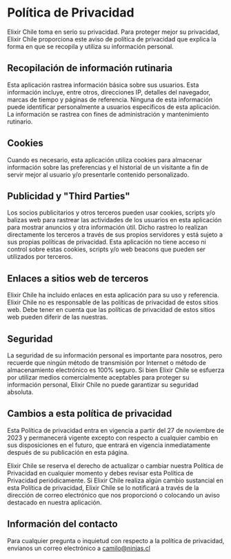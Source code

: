 # Política de Privacidad

Elixir Chile toma en serio su privacidad. Para proteger mejor su privacidad, Elixir Chile proporciona este aviso de política de privacidad que explica la forma en que se recopila y utiliza su información personal.

## Recopilación de información rutinaria

Esta aplicación rastrea información básica sobre sus usuarios. Esta información incluye, entre otros, direcciones IP, detalles del navegador, marcas de tiempo y páginas de referencia. Ninguna de esta información puede identificar personalmente a usuarios específicos de esta aplicación. La información se rastrea con fines de administración y mantenimiento rutinario.

## Cookies

Cuando es necesario, esta aplicación utiliza cookies para almacenar información sobre las preferencias y el historial de un visitante a fin de servir mejor al usuario y/o presentarle contenido personalizado.

## Publicidad y "Third Parties"

Los socios publicitarios y otros terceros pueden usar cookies, scripts y/o balizas web para rastrear las actividades de los usuarios en esta aplicación para mostrar anuncios y otra información útil. Dicho rastreo lo realizan directamente los terceros a través de sus propios servidores y está sujeto a sus propias políticas de privacidad. Esta aplicación no tiene acceso ni control sobre estas cookies, scripts y/o web beacons que pueden ser utilizados por terceros.

## Enlaces a sitios web de terceros

Elixir Chile ha incluido enlaces en esta aplicación para su uso y referencia. Elixir Chile no es responsable de las políticas de privacidad de estos sitios web. Debe tener en cuenta que las políticas de privacidad de estos sitios web pueden diferir de las nuestras.

## Seguridad

La seguridad de su información personal es importante para nosotros, pero recuerde que ningún método de transmisión por Internet o método de almacenamiento electrónico es 100% seguro. Si bien Elixir Chile se esfuerza por utilizar medios comercialmente aceptables para proteger su información personal, Elixir Chile no puede garantizar su seguridad absoluta.

## Cambios a esta política de privacidad

Esta Política de privacidad entra en vigencia a partir del 27 de noviembre de 2023 y permanecerá vigente excepto con respecto a cualquier cambio en sus disposiciones en el futuro, que entrará en vigencia inmediatamente después de su publicación en esta página.

Elixir Chile se reserva el derecho de actualizar o cambiar nuestra Política de Privacidad en cualquier momento y debes revisar esta Política de Privacidad periódicamente. Si Elixir Chile realiza algún cambio sustancial en esta Política de privacidad, Elixir Chile se lo notificará a través de la dirección de correo electrónico que nos proporcionó o colocando un aviso destacado en nuestra aplicación.

## Información del contacto

Para cualquier pregunta o inquietud con respecto a la política de privacidad, envíanos un correo electrónico a [camilo@ninjas.cl](mailto:camilo@ninjas.cl)
